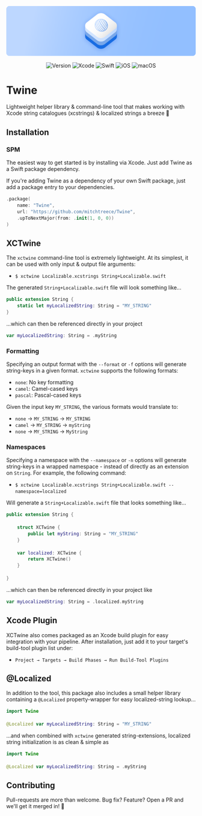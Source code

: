![Twine](Assets/Banner.png)

<div align="center">

![Version](https://img.shields.io/badge/Version-1.0.2-BDD7FF.svg?style=for-the-badge&labelColor=166CE3)
![Xcode](https://img.shields.io/badge/Xcode-15-BDD7FF.svg?style=for-the-badge&labelColor=166CE3)
![Swift](https://img.shields.io/badge/Swift-5.9-BDD7FF.svg?style=for-the-badge&labelColor=166CE3)
![iOS](https://img.shields.io/badge/iOS-16+-BDD7FF.svg?style=for-the-badge&labelColor=166CE3)
![macOS](https://img.shields.io/badge/macOS-13+-BDD7FF.svg?style=for-the-badge&labelColor=166CE3)

</div>

# Twine

Lightweight helper library & command-line tool that makes working
with Xcode string catalogues (xcstrings) & localized strings a breeze 🧶

## Installation

### SPM

The easiest way to get started is by installing via Xcode. 
Just add Twine as a Swift package dependency.

If you're adding Twine as a dependency of your own Swift package, 
just add a package entry to your dependencies.

```swift
.package(
    name: "Twine",
    url: "https://github.com/mitchtreece/Twine",
    .upToNextMajor(from: .init(1, 0, 0))
)
```

## XCTwine

The `xctwine` command-line tool is extremely lightweight.
At its simplest, it can be used with only input & output file arguments:

- `$ xctwine Localizable.xcstrings String+Localizable.swift`

The generated `String+Localizable.swift` file will look something like...

```swift
public extension String {
    static let myLocalizedString: String = "MY_STRING"
}
```

...which can then be referenced directly in your project

```swift
var myLocalizedString: String = .myString
```

### Formatting

Specifying an output format with the `--format` or `-f` options
will generate string-keys in a given format. `xctwine` supports
the following formats:

- `none`: No key formatting
- `camel`: Camel-cased keys
- `pascal`: Pascal-cased keys

Given the input key `MY_STRING`, the various formats would translate to:

- `none` → `MY_STRING` → `MY_STRING`
- `camel` → `MY_STRING` → `myString`
- `none` → `MY_STRING` → `MyString`

### Namespaces

Specifying a namespace with the `--namespace` or `-n` options
will generate string-keys in a wrapped namespace - instead of
directly as an extension on `String`. For example, the following
command:

- `$ xctwine Localizable.xcstrings String+Localizable.swift --namespace=localized`

Will generate a `String+Localizable.swift` file that looks something like...

```swift
public extension String {

    struct XCTwine {
        public let myString: String = "MY_STRING"
    }

    var localized: XCTwine {
        return XCTwine()
    }

}
```

...which can then be referenced directly in your project like

```swift
var myLocalizedString: String = .localized.myString
```

## Xcode Plugin

XCTwine also comes packaged as an Xcode build plugin 
for easy integration with your pipeline. After installation, 
just add it to your target's build-tool plugin list under:

- `Project → Targets → Build Phases → Run Build-Tool Plugins`

## @Localized

In addition to the tool, this package also includes a small
helper library containing a `@Localized` property-wrapper for easy 
localized-string lookup...

```swift
import Twine

@Localized var myLocalizedString: String = "MY_STRING"
```

...and when combined with `xctwine` generated string-extensions,
localized string initialization is as clean & simple as

```swift
import Twine

@Localized var myLocalizedString: String = .myString
```

## Contributing

Pull-requests are more than welcome. 
Bug fix? Feature? Open a PR and we'll get it merged in! 🎉
